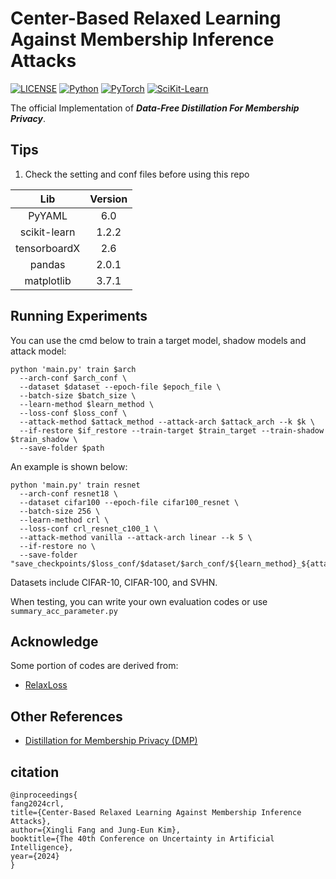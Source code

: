 # Center-Based Relaxed Learning Against Membership Inference Attacks
[![LICENSE](https://img.shields.io/badge/license-MIT-green?style=flat-square)](LICENSE)
[![Python](https://img.shields.io/badge/python-3.8-blue.svg?style=flat-square)](https://www.python.org/)
[![PyTorch](https://img.shields.io/badge/PyTorch-2.0.1-orange)](https://pytorch.org/)
[![SciKit-Learn](https://img.shields.io/badge/scikit--learn-1.2.2-yellow?style=flat-square)](https://scikit-learn.org/stable/index.html)

The official Implementation of ***Data-Free Distillation For Membership Privacy***.

## Tips
1. Check the setting and conf files before using this repo

|      Lib      | Version |
|:-------------:|:-------:|
|    PyYAML     |   6.0   |
| scikit-learn  |  1.2.2  |
| tensorboardX  |   2.6   |
|    pandas     |  2.0.1  |
| matplotlib    |  3.7.1  |


## Running Experiments
You can use the cmd below to train a target model, shadow models and attack model:
```main
python 'main.py' train $arch 
  --arch-conf $arch_conf \
  --dataset $dataset --epoch-file $epoch_file \
  --batch-size $batch_size \
  --learn-method $learn_method \
  --loss-conf $loss_conf \
  --attack-method $attack_method --attack-arch $attack_arch --k $k \
  --if-restore $if_restore --train-target $train_target --train-shadow $train_shadow \
  --save-folder $path
```

An example is shown below:
```
python 'main.py' train resnet 
  --arch-conf resnet18 \
  --dataset cifar100 --epoch-file cifar100_resnet \
  --batch-size 256 \
  --learn-method crl \
  --loss-conf crl_resnet_c100_1 \
  --attack-method vanilla --attack-arch linear --k 5 \
  --if-restore no \
  --save-folder "save_checkpoints/$loss_conf/$dataset/$arch_conf/${learn_method}_${attack_method}/$run/"
```

Datasets include CIFAR-10, CIFAR-100, and SVHN.

When testing, you can write your own evaluation codes or use `summary_acc_parameter.py`

## Acknowledge
Some portion of codes are derived from:
- [RelaxLoss](https://github.com/DingfanChen/RelaxLoss)
## Other References
- [Distillation for Membership Privacy (DMP)](https://github.com/vrt1shjwlkr/AAAI21-MIA-Defense/blob/master/purchase/purchase_distillation.py#L60)

## citation
```
@inproceedings{
fang2024crl,
title={Center-Based Relaxed Learning Against Membership Inference Attacks},
author={Xingli Fang and Jung-Eun Kim},
booktitle={The 40th Conference on Uncertainty in Artificial Intelligence},
year={2024}
}
```
